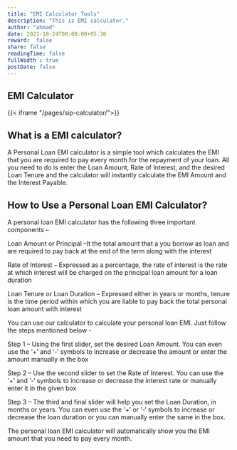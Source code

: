 ```yaml
---
title: "EMI Calculator Tools"
description: "This is EMI calculator."
author: "ahmad"
date: 2021-10-24T08:00:00+05:30
reward:  false
share: false
readingTime: false
fullWidth : true
postDate: false
---
```


## EMI Calculator


{{< iframe "/pages/sip-calculator/">}}

## What is a EMI calculator?
A Personal Loan EMI calculator is a simple tool which calculates the EMI that you are required to pay every month for the repayment of your loan. All you need to do is enter the Loan Amount, Rate of Interest, and the desired Loan Tenure and the calculator will instantly calculate the EMI Amount and the Interest Payable. 


## How to Use a Personal Loan EMI Calculator?

A personal loan EMI calculator has the following three important components –

Loan Amount or Principal –It the total amount that a you borrow as loan and are required to pay back at the end of the term along with the interest

Rate of Interest – Expressed as a percentage, the rate of interest is the rate at which interest will be charged on the principal loan amount for a loan duration

Loan Tenure or Loan Duration – Expressed either in years or months, tenure is the time period within which you are liable to pay back the total personal loan amount with interest 

You can use our calculator to calculate your personal loan EMI. Just follow the steps mentioned below -

Step 1 – Using the first slider, set the desired Loan Amount. You can even use the ‘+’ and ‘-‘ symbols to increase or decrease the amount or enter the amount manually in the box

Step 2 – Use the second slider to set the Rate of Interest. You can use the ‘+’ and ‘-‘ symbols to increase or decrease the interest rate or manually enter it in the given box

Step 3 – The third and final slider will help you set the Loan Duration, in months or years. You can even use the ‘+’ or ‘-‘ symbols to increase or decrease the loan duration or you can manually enter the same in the box.

The personal loan EMI calculator will automatically show you the EMI amount that you need to pay every month. 

